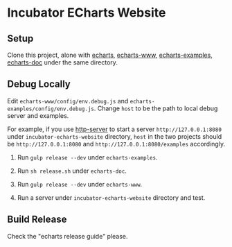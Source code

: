 # Incubator ECharts Website


## Setup

Clone this project, alone with [echarts](https://github.com/apache/incubator-echarts), [echarts-www](https://github.com/apache/incubator-echarts-www), [echarts-examples](https://github.com/apache/incubator-echarts-examples), [echarts-doc](https://github.com/apache/incubator-echarts-doc) under the same directory.


## Debug Locally

Edit `echarts-www/config/env.debug.js` and `echarts-examples/config/env.debug.js`.
Change `host` to be the path to local debug server and examples.

For example, if you use [http-server](https://www.npmjs.com/package/http-server) to start a server `http://127.0.0.1:8080` under `incubator-echarts-website` directory, `host` in the two projects should be `http://127.0.0.1:8080` and `http://127.0.0.1:8080/examples` accordingly.

1. Run `gulp release --dev` under `echarts-examples`.

2. Run `sh release.sh` under `echarts-doc`.

3. Run `gulp release --dev` under `echarts-www`.

4. Run a server under `incubator-echarts-website` directory and test.


## Build Release

Check the "echarts release guide" please.
